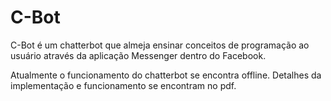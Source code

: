 # C-Bot

C-Bot é um chatterbot que almeja ensinar conceitos de programação ao usuário através da aplicação Messenger dentro do Facebook. 

Atualmente o funcionamento do chatterbot se encontra offline.
Detalhes da implementação e funcionamento se encontram no pdf.

